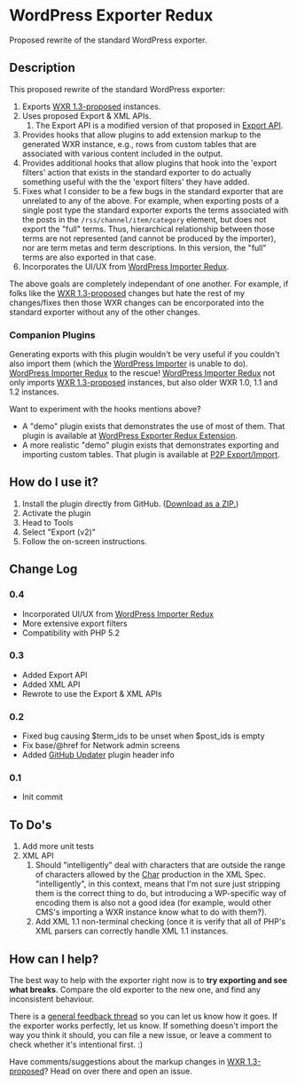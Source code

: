 # WordPress Exporter Redux
Proposed rewrite of the standard WordPress exporter.

## Description

This proposed rewrite of the standard WordPress exporter:

1. Exports [WXR 1.3-proposed][] instances.
1. Uses proposed Export & XML APIs.
   1. The Export API is a modified version of that proposed in [Export API][].
1. Provides hooks that allow plugins to add extension markup to the generated WXR
	instance, e.g., rows from custom tables that are associated with various content
	included in the output.  
1. Provides additional hooks that allow plugins that hook into the 'export filters' action
	that exists in the standard exporter to do actually something useful with the
	the 'export filters' they have added.
1. Fixes what I consider to be a few bugs in the standard exporter that are unrelated to
	any of the above.  For example, when exporting posts of a single post type the
	standard exporter exports the terms associated with the posts in the `/rss/channel/item/category`
	element, but does not export the "full" terms.  Thus, hierarchical relationship between
	those terms are not represented (and cannot be produced by the importer), nor are term metas
	and term descriptions.  In this version, the "full" terms are also exported in that case.
1. Incorporates the UI/UX from [WordPress Importer Redux][].

The above goals are completely independant of one another.  For example, if folks like the [WXR 1.3-proposed][]
changes but hate the rest of my changes/fixes then those WXR changes can be encorporated
into the standard exporter without any of the other changes.

### Companion Plugins ###

Generating exports with this plugin wouldn't be very useful if you couldn't also import them
(which the [WordPress Importer][] is unable to do).  [WordPress Importer Redux][] to the rescue!
[WordPress Importer Redux][] not only imports [WXR 1.3-proposed] instances, but also
older WXR 1.0, 1.1 and 1.2 instances.

Want to experiment with the hooks mentions above?

* A "demo" plugin exists that demonstrates the use of most of them.  That plugin is available at
	[WordPress Exporter Redux Extension][].
* A more realistic "demo" plugin exists that demonstrates exporting and importing custom tables.  That plugin is available at
	[P2P Export/Import][].

[WordPress Importer Redux]: https://github.com/pbiron/wordpress-importer-v2
[WordPress Importer]: https://wordpress.org/plugins/wordpress-importer/
[WordPress Exporter Redux Extension]: https://github.com/pbiron/wordpress-exporter-v2-extension
[P2P Export/Import]: https://github.com/pbiron/p2p-export-import
[WXR 1.3-proposed]: https://github.com/pbiron/wxr/1.3-proposed
[XML Infoset]: http://www.w3.org/TR/xml-infoset/
[XML Schema 1.1]: https://www.w3.org/TR/xmlschema11-1
[XML Schema 1.0]: https://www.w3.org/TR/xmlschema-1
[GitHub Updater]: https://github.com/afragen/github-updater
[Trac Ticket 39237]: https://core.trac.wordpress.org/ticket/39237#comment:8
[Export API]: https://core.trac.wordpress.org/attachment/ticket/22435/export.5.diff

## How do I use it?

1. Install the plugin directly from GitHub. ([Download as a ZIP.](https://github.com/pbiron/WordPress-Importer/archive/master.zip))
2. Activate the plugin
3. Head to Tools
4. Select "Export (v2)"
5. Follow the on-screen instructions.

## Change Log

### 0.4

* Incorporated UI/UX from [WordPress Importer Redux][]
* More extensive export filters
* Compatibility with PHP 5.2

### 0.3

* Added Export API
* Added XML API
* Rewrote to use the Export & XML APIs

### 0.2

* Fixed bug causing $term_ids to be unset when $post_ids is empty
* Fix base/@href for Network admin screens
* Added [GitHub Updater][] plugin header info

### 0.1

* Init commit

## To Do's ##

1. Add more unit tests
1. XML API
	1. Should "intelligently" deal with characters that are outside the range of
	   characters allowed by the [Char](https://www.w3.org/TR/xml/#NT-Char) production
	   in the XML Spec.  "intelligently", in this context,
	   means that I'm not sure just stripping them is the correct thing to do, but introducing
	   a WP-specific way of encoding them is also not a good idea (for example, would
	   other CMS's importing a WXR instance know what to do with them?).
	2. Add XML 1.1 non-terminal checking (once it is verify that all of PHP's XML parsers
	   can correctly handle XML 1.1 instances.

## How can I help?

The best way to help with the exporter right now is to **try exporting and see what breaks**. Compare the old exporter to the new one, and find any inconsistent behaviour.

There is a [general feedback thread](https://github.com/pbiron/wordpress-exporter-v2/issues/1) so you can let us know how it goes. If the exporter works perfectly, let us know. If something doesn't import the way you think it should, you can file a new issue, or leave a comment to check whether it's intentional first. :)

Have comments/suggestions about the markup changes in [WXR 1.3-proposed]?  Head on over there and open an issue.

